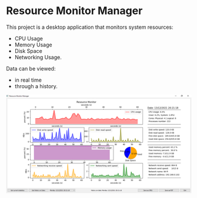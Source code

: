 # Resource Monitor Manager

This project is a desktop application that monitors system resources:
 - CPU Usage 
 - Memory Usage
 - Disk Space
 - Networking Usage.
 
Data can be viewed:
 - in real time 
 - through a history.

<img src="https://github.com/andreihaivas6/Resource-Monitor-Manager/blob/main/.idea/ss.png">
